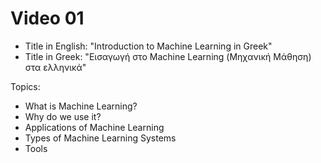 # Video 01

- Title in English: "Introduction to Machine Learning in Greek"
- Title in Greek: "Εισαγωγή στο Machine Learning (Μηχανική Μάθηση) στα ελληνικά"

Topics:
- What is Machine Learning?
- Why do we use it?
- Applications of Machine Learning
- Types of Machine Learning Systems
- Tools
